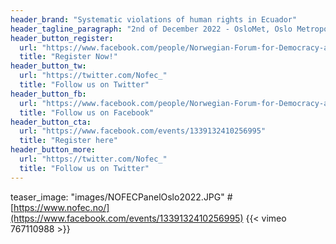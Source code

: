 ```yaml
---
header_brand: "Systematic violations of human rights in Ecuador"
header_tagline_paragraph: "2nd of December 2022 - OsloMet, Oslo Metropolitan University, Oslo, Norway - Norwegian Forum for Democracy and Rights in Ecuador"
header_button_register:
  url: "https://www.facebook.com/people/Norwegian-Forum-for-Democracy-and-Rights-in-Ecuador/100066865013778/"
  title: "Register Now!"
header_button_tw:
  url: "https://twitter.com/Nofec_"
  title: "Follow us on Twitter"
header_button_fb:
  url: "https://www.facebook.com/people/Norwegian-Forum-for-Democracy-and-Rights-in-Ecuador/100066865013778/"
  title: "Follow us on Facebook"
header_button_cta:
  url: "https://www.facebook.com/events/1339132410256995"
  title: "Register here"
header_button_more:
  url: "https://twitter.com/Nofec_"
  title: "Follow us on Twitter"
---
```

teaser_image: "images/NOFECPanelOslo2022.JPG" # [https://www.nofec.no/](https://www.facebook.com/events/1339132410256995)
{{< vimeo 767110988 >}}
